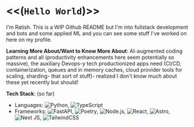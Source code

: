 # <<(`Hello World`)>>

I'm Ratish. This is a WIP Github README but I'm into fullstack development and bots and some applied ML and you can see some stuff I've worked on here on my profile. 

**Learning More About/Want to Know More About**: AI-augmented coding patterns and all (productivity enhancements here seem potentially so massive), the auxiliary Devops-y tech productionized apps need (CI/CD, containerization, queues and in memory caches, cloud provider tools for scaling, sharding- that sort of stuff)- realized I don't know much about these yet recently but should! 

**Tech Stack**: (so far)
- Languages: ![Python](https://img.shields.io/badge/-Python-3776AB?style=flat&logo=python&logoColor=white), ![TypeScript](https://img.shields.io/badge/-TypeScript-F7DF1E?style=flat&logo=typescript&logoColor=black)
- Frameworks: ![FastAPI](https://img.shields.io/badge/FastAPI-005571?style=flat&logo=fastapi), ![Poetry](https://img.shields.io/badge/Poetry-%233B82F6.svg?style=flate&logo=poetry&logoColor=0B3D8D), ![Node.js](https://img.shields.io/badge/-Node.js-339933?style=flat&logo=node.js&logoColor=white), ![React](https://img.shields.io/badge/-React-61DAFB?style=flat&logo=react&logoColor=black), ![Astro](https://img.shields.io/badge/astro-%232C2052.svg?style=flate&logo=astro&logoColor=white), ![Next JS](https://img.shields.io/badge/Next-black?style=flat&logo=next.js&logoColor=white), ![TailwindCSS](https://img.shields.io/badge/tailwindcss-%2338B2AC.svg?style=flat&logo=tailwind-css&logoColor=white)

<!--
**Reach Me**:
- LinkedIn: [yourname](https://linkedin.com/in/yourname)
- Portfolio: [yourportfolio.com](https://yourportfolio.com)
-->

<!--
**imperorrp/imperorrp** is a ✨ _special_ ✨ repository because its `README.md` (this file) appears on your GitHub profile.

Here are some ideas to get you started:

- 🔭 I’m currently working on ...
- 🌱 I’m currently learning ...
- 👯 I’m looking to collaborate on ...
- 🤔 I’m looking for help with ...
- 💬 Ask me about ...
- 📫 How to reach me: ...
- 😄 Pronouns: ...
- ⚡ Fun fact: ...
-->
